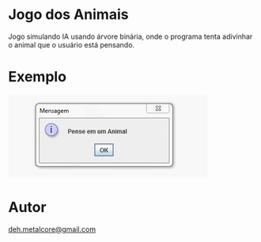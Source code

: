 # Jogo dos Animais
Jogo simulando IA usando árvore binária, onde o programa tenta adivinhar o animal que o usuário está pensando.

# Exemplo

![](https://raw.githubusercontent.com/andrelbuzzo/jogoDosAnimais/master/exemplo.gif)

# Autor
deh.metalcore@gmail.com
